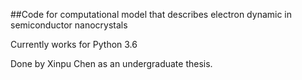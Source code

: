 ##Code for computational model that describes electron dynamic in semiconductor nanocrystals

Currently works for Python 3.6

Done by Xinpu Chen as an undergraduate thesis. 
